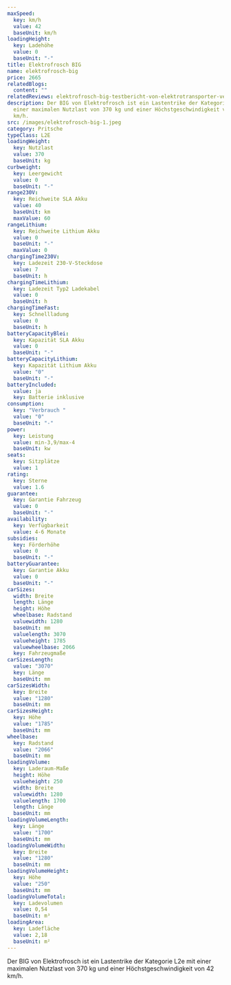 ```yaml
---
maxSpeed:
  key: km/h
  value: 42
  baseUnit: km/h
loadingHeight:
  key: Ladehöhe
  value: 0
  baseUnit: "-"
title: Elektrofrosch BIG
name: elektrofrosch-big
price: 2665
relatedBlogs:
  content: ""
relatedReviews: elektrofrosch-big-testbericht-von-elektrotransporter-vergleich
description: Der BIG von Elektrofrosch ist ein Lastentrike der Kategorie L2e mit
  einer maximalen Nutzlast von 370 kg und einer Höchstgeschwindigkeit von 42
  km/h.
src: /images/elektrofrosch-big-1.jpeg
category: Pritsche
typeClass: L2E
loadingWeight:
  key: Nutzlast
  value: 370
  baseUnit: kg
curbweight:
  key: Leergewicht
  value: 0
  baseUnit: "-"
range230V:
  key: Reichweite SLA Akku
  value: 40
  baseUnit: km
  maxValue: 60
rangeLithium:
  key: Reichweite Lithium Akku
  value: 0
  baseUnit: "-"
  maxValue: 0
chargingTime230V:
  key: Ladezeit 230-V-Steckdose
  value: 7
  baseUnit: h
chargingTimeLithium:
  key: Ladezeit Typ2 Ladekabel
  value: 0
  baseUnit: h
chargingTimeFast:
  key: Schnellladung
  value: 0
  baseUnit: h
batteryCapacityBlei:
  key: Kapazität SLA Akku
  value: 0
  baseUnit: "-"
batteryCapacityLithium:
  key: Kapazität Lithium Akku
  value: "0"
  baseUnit: "-"
batteryIncluded:
  value: ja
  key: Batterie inklusive
consumption:
  key: "Verbrauch "
  value: "0"
  baseUnit: "-"
power:
  key: Leistung
  value: min-3,9/max-4
  baseUnit: kw
seats:
  key: Sitzplätze
  value: 1
rating:
  key: Sterne
  value: 1.6
guarantee:
  key: Garantie Fahrzeug
  value: 0
  baseUnit: "-"
availability:
  key: Verfügbarkeit
  value: 4-6 Monate
subsidies:
  key: Förderhöhe
  value: 0
  baseUnit: "-"
batteryGuarantee:
  key: Garantie Akku
  value: 0
  baseUnit: "-"
carSizes:
  width: Breite
  length: Länge
  height: Höhe
  wheelbase: Radstand
  valuewidth: 1280
  baseUnit: mm
  valuelength: 3070
  valueheight: 1785
  valuewheelbase: 2066
  key: Fahrzeugmaße
carSizesLength:
  value: "3070"
  key: Länge
  baseUnit: mm
carSizesWidth:
  key: Breite
  value: "1280"
  baseUnit: mm
carSizesHeight:
  key: Höhe
  value: "1785"
  baseUnit: mm
wheelbase:
  key: Radstand
  value: "2066"
  baseUnit: mm
loadingVolume:
  key: Laderaum-Maße
  height: Höhe
  valueheight: 250
  width: Breite
  valuewidth: 1280
  valuelength: 1700
  length: Länge
  baseUnit: mm
loadingVolumeLength:
  key: Länge
  value: "1700"
  baseUnit: mm
loadingVolumeWidth:
  key: Breite
  value: "1280"
  baseUnit: mm
loadingVolumeHeight:
  key: Höhe
  value: "250"
  baseUnit: mm
loadingVolumeTotal:
  key: Ladevolumen
  value: 0,54
  baseUnit: m³
loadingArea:
  key: Ladefläche
  value: 2,18
  baseUnit: m²
---
```

Der BIG von Elektrofrosch ist ein Lastentrike der Kategorie L2e mit einer maximalen Nutzlast von 370 kg und einer Höchstgeschwindigkeit von 42 km/h.